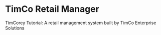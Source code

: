 # TimCo Retail Manager
TimCorey Tutorial: A retail management system built by TimCo Enterprise Solutions
